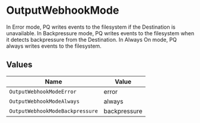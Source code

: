# OutputWebhookMode

In Error mode, PQ writes events to the filesystem if the Destination is unavailable. In Backpressure mode, PQ writes events to the filesystem when it detects backpressure from the Destination. In Always On mode, PQ always writes events to the filesystem.


## Values

| Name                            | Value                           |
| ------------------------------- | ------------------------------- |
| `OutputWebhookModeError`        | error                           |
| `OutputWebhookModeAlways`       | always                          |
| `OutputWebhookModeBackpressure` | backpressure                    |
